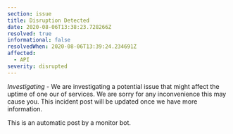 ```yaml
---
section: issue
title: Disruption Detected
date: 2020-08-06T13:38:23.728266Z
resolved: true
informational: false
resolvedWhen: 2020-08-06T13:39:24.234691Z
affected:
  - API
severity: disrupted
---
```

*Investigating* - We are investigating a potential issue that might affect the uptime of one our of services. We are sorry for any inconvenience this may cause you. This incident post will be updated once we have more information.

This is an automatic post by a monitor bot.
        